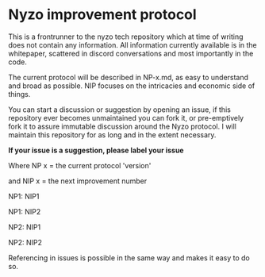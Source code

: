 # Nyzo improvement protocol

This is a frontrunner to the nyzo tech repository which at time of writing does not contain any information. 
All information currently available is in the whitepaper, scattered in discord conversations and most importantly in the code.

The current protocol will be described in NP-x.md, as easy to understand and broad as possible.
NIP focuses on the intricacies and economic side of things.

You can start a discussion or suggestion by opening an issue, if this repository ever becomes unmaintained you can fork it, or pre-emptively fork it to assure immutable discussion around the Nyzo protocol. I will maintain this repository for as long and in the extent necessary.

**If your issue is a suggestion, please label your issue**

Where NP x = the current protocol 'version'

and NIP x = the next improvement number

NP1: NIP1

NP1: NIP2

NP2: NIP1

NP2: NIP2


Referencing in issues is possible in the same way and makes it easy to do so.
